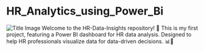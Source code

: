 # HR_Analytics_using_Power_Bi
![Title Image](./images/Dashboard.png)
Welcome to the HR-Data-Insights repository! 🎉 This is my first project, featuring a Power BI dashboard for HR data analysis. Designed to help HR professionals visualize data for data-driven decisions. 📊🚀
